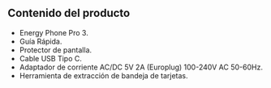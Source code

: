 ## Contenido del producto

* Energy Phone Pro 3.
* Guía Rápida.
* Protector de pantalla.
* Cable USB Tipo C.
* Adaptador de corriente AC/DC 5V 2A (Europlug) 100-240V AC 50-60Hz.
* Herramienta de extracción de bandeja de tarjetas.

